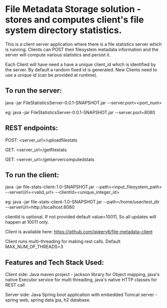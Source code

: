 # File Metadata Storage solution - stores and computes client's file system directory statistics.
This is a client server application where there is a file statistics server which is running. Clients can POST their filesystem metadata information and the server will compute various statistics and persist it.

Each Client will have need a have a unique client_id which is identified by the server. By default a random fixed id is generated. New Clients need to use a unique id (can be provided at runtime).

## To run the server: 
java -jar FileStatisticsServer-0.0.1-SNAPSHOT.jar --server.port=<port_num>

eg: java -jar FileStatisticsServer-0.0.1-SNAPSHOT.jar --server.port=8080

## REST endpoints:
POST: <server_url>/uploadfilestats 

GET:  <server_url>/getfilestats

GET:  <server_url>/getservercomputedstats


## To run the client:
java -jar file-stats-client-1.0-SNAPSHOT.jar --path=<input_filesystem_path> --serverUrl=<valid_url> --clientId=<unique_integer_id>

eg: java -jar file-stats-client-1.0-SNAPSHOT.jar --path=/home/user/test_dir --serverUrl=http://localhost:8080


clientId is optional. If not provided default value=10011, So all updates will happen at 10011 only.

Client is available here: https://github.com/jpjeery6/file-metadata-client


Client runs multi-threading for making rest calls. Default MAX_NUM_OF_THREADS=3




## Features and Tech Stack Used:

Client side: Java maven project - jackson library for Object mapping, java's native Executor service for multi threading, java's native HTTP classes for REST call

Server side: Java Spring boot application with embedded Tomcat server - spring web, spring data jpa, h2 database.
